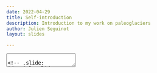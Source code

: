 ```yaml
---
date: 2022-04-29
title: Self-introduction
description: Introduction to my work on paleoglaciers
author: Julien Seguinot
layout: slides

---
```


<!-- should this be in template? -->
<section data-markdown>
    <textarea data-template>


<!-- .slide: id="title-slide" -->

# Introduction to paleoglaciers
**Julien Seguinot**, 29 Apr 2022

---

### What is a paleoglacier

<div class="multicol">
  <div class="column">
    <img src="figures/julien-film-9807xx-000010.jpg" height=240 class="fragment">
    <img src="figures/julien-film-9807xx-000013.jpg" height=240 class="fragment">
  </div>
  <div class="column">
    <img src="figures/geoportail.png" class="fragment">
  </div>
</div>

---

### Glaciers past and present

<div class="r-stack r-stretch">
  <img src="figures/worldmap_0.png">
  <img src="figures/worldmap_1.png" class="fragment">
  <img src="figures/worldmap_2.png" class="fragment">
  <img src="figures/worldmap_3.png" class="fragment">
  <img src="figures/worldmap_4.png" class="fragment">
</div>

<!-- sea level equivalents
  Antarctica: 58.3 m s.l.e. (Fretwell et al., 2013)
  Greenland: 7.3 m s.l.e. (Bamber et al., 2013)
  Additional 120 to 135 m s.l.e. (Clark and Mix, 2002) -->

---

### Erdalen, NO

<!-- .slide:
    data-background-image="figures/julien-z650-100903-124319-dev.jpg" -->

---

### Gorner Glacier, CH

<!-- .slide:
  data-background-image="figures/julien-xt10-170922-184315-170922-184318-5x8.jpg" -->

---

### Tuya Lake, CA

<!-- .slide:
    data-background-image="figures/julien-z650-120722-085925-090032-dev-2x1.jpg" -->

---

### Ice physics

Is glacier ice solid or fluid?

---

### Bowdoin Glacier, GL  <!-- .element style="top: 0" -->

<!-- .slide:
    data-background-image="figures/julien-d3200-150720-091907-dev.jpg" -->

---

<!-- .slide:
    data-background-image="figures/julien-xt1-160712-164816-dev.jpg" -->

---

### Ice as a solid

<iframe width="560" height="315"
    src="https://www.youtube.com/embed/U3F6kv3To3Y"
    allow="autoplay; fullscreen; picture-in-picture"
    allowfullscreen frameborder="0"></iframe>
<script src="https://player.vimeo.com/api/player.js"></script>

---

### Ice as a fluid

<iframe width="560" height="315"
    src="https://player.vimeo.com/video/133626869?autoplay=1&loop=1&color=ffffff&title=0&byline=0&portrait=0"
    allow="autoplay; fullscreen; picture-in-picture"
    allowfullscreen frameborder="0"></iframe>
<script src="https://player.vimeo.com/api/player.js"></script>

---

### Glacier modelling

---

<!-- Alps movie full screen -->
<!-- .slide: data-background-iframe="https://player.vimeo.com/video/294517816?autoplay=1&loop=1&color=ffffff&title=0&byline=0&portrait=0" -->

---

<!-- .slide: data-auto-animate -->

### And the link to biodiversity

<!-- FIXME P3 hover animation -->
<!-- FIXME P3 better style -->

<div class="r-stack">
  <img src="figures/cartoon-biomes-noice.svg" width="540px"
     class="fragment fade-in-then-out"/>
  <img src="figures/cartoon-biomes.svg"  width="540px"
     class="fragment"/>
</div>

---

### First achievements

julien.seguinot@uib.no <!-- .element class="fragment" -->

we have a name... <!-- .element class="fragment" -->

... and a website! <!-- .element class="fragment" -->

---

### https://mountainsinmotion.w.uib.no

<img src="figures/mountainsinmotion.png" width=480>

<!-- should this be in template? -->
    </textarea>
</section>
